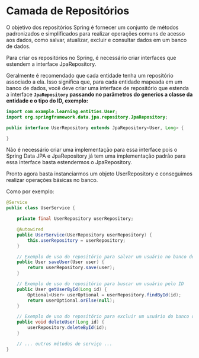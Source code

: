 # Camada de Repositórios

O objetivo dos repositórios Spring é fornecer um conjunto de métodos padronizados e simplificados para realizar operações comuns de acesso aos dados, como salvar, atualizar, excluir e consultar dados em um banco de dados.

Para criar os repositórios no Spring, é necessário criar interfaces que estendem a interface JpaRepository.

Geralmente é recomendado que cada entidade tenha um repositório associado a ela. Isso significa que, para cada entidade mapeada em um banco de dados, você deve criar uma interface de repositório que estenda a interface **`JpaRepository` passando no parâmetros do generics a classe da entidade e o tipo do ID, exemplo:**

```java
import com.example.learning.entities.User;
import org.springframework.data.jpa.repository.JpaRepository;

public interface UserRepository extends JpaRepository<User, Long> {

}
```

Não é necessário criar uma implementação para essa interface pois o Spring Data JPA e JpaRepository já tem uma implementação padrão para essa interface basta estendermos o JpaRepository.

Pronto agora basta instanciarmos um objeto UserRepository e conseguimos realizar operações básicas no banco.

Como por exemplo:

```java
@Service
public class UserService {

    private final UserRepository userRepository;

    @Autowired
    public UserService(UserRepository userRepository) {
        this.userRepository = userRepository;
    }

    // Exemplo de uso do repositório para salvar um usuário no banco de dados
    public User saveUser(User user) {
        return userRepository.save(user);
    }

    // Exemplo de uso do repositório para buscar um usuário pelo ID
    public User getUserById(Long id) {
        Optional<User> userOptional = userRepository.findById(id);
        return userOptional.orElse(null);
    }

    // Exemplo de uso do repositório para excluir um usuário do banco de dados
    public void deleteUser(Long id) {
        userRepository.deleteById(id);
    }

    // ... outros métodos de serviço ...
}
```
